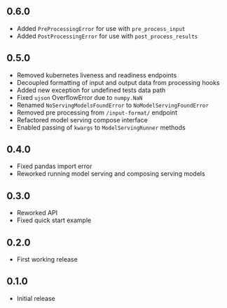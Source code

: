 ## 0.6.0
* Added `PreProcessingError` for use with `pre_process_input`
* Added  `PostProcessingError` for use with `post_process_results`

## 0.5.0
* Removed kubernetes liveness and readiness endpoints
* Decoupled formatting of input and output data from processing hooks
* Added new exception for undefined tests data path
* Fixed `ujson` OverflowError due to `numpy.NaN`
* Renamed `NoServingModelsFoundError` to `NoModelServingFoundError`
* Removed pre processing from `/input-format/` endpoint
* Refactored model serving compose interface
* Enabled passing of `kwargs` to `ModelServingRunner` methods

## 0.4.0
* Fixed pandas import error
* Reworked running model serving and composing serving models

## 0.3.0
* Reworked API
* Fixed quick start example

## 0.2.0
* First working release

## 0.1.0
* Initial release